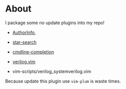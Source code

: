 # About
I package some no update plugins into my repo!

* [AuthorInfo](https://github.com/vim-scripts/AuthorInfo),

* [star-search](https://github.com/vim-scripts/star-search)

* [cmdline-completion](https://github.com/vim-scripts/cmdline-completion)

* [verilog.vim](https://github.com/vim-scripts/verilog.vim)

* vim-scripts/verilog_systemverilog.vim

Because update this plugin use `vim-plum` is waste times.
